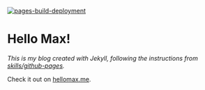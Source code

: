 [![pages-build-deployment](https://github.com/maxmiliano/maxmiliano.github.io/actions/workflows/jekyll.yml/badge.svg)](https://github.com/maxmiliano/maxmiliano.github.io/actions/workflows/jekyll.yml/badge.svg)

# Hello Max!

_This is my blog created with *Jekyll*, following the instructions from [skills/github-pages](https://github.com/skills/github-pages)._

Check it out on [hellomax.me](https://hellomax.me/).
